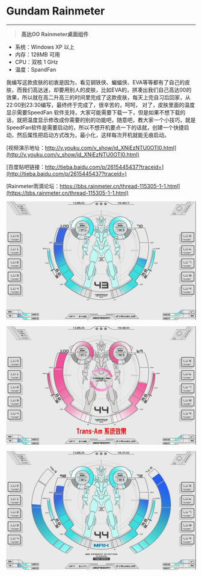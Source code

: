 # Gundam Rainmeter
---
>**高达OO Rainmeter桌面组件**

* 系统：Windows XP 以上
* 内存：128MB 可用
* CPU：双核 1 GHz
* 温度：SpandFan

我编写这款皮肤的初衷是因为，看见钢铁侠、蝙蝠侠、EVA等等都有了自己的皮肤，而我们高达迷，却要用别人的皮肤，比如EVA的，拼凑出我们自己高达00的效果，所以就在高二升高三的时间里完成了这款皮肤，每天上完自习后回家，从22:00到23:30编写，最终终于完成了，很辛苦的，呵呵，  对了，皮肤里面的温度显示需要SpeedFan 软件支持，大家可能需要下载一下，但是如果不想下载的话，就把温度显示修改成你需要的别的功能吧，随意吧，教大家一个小技巧，就是SpeedFan软件是需要启动的，所以不想开机要点一下的话就，创建一个快捷启动，然后属性把启动方式改为，最小化，这样每次开机就能无痕启动。


[视频演示地址：http://v.youku.com/v_show/id_XNjEzNTU0OTI0.html](http://v.youku.com/v_show/id_XNjEzNTU0OTI0.html)

[百度贴吧链接：http://tieba.baidu.com/p/2615445437?traceid=](http://tieba.baidu.com/p/2615445437?traceid=)

[Rainmeter雨滴论坛：https://bbs.rainmeter.cn/thread-115305-1-1.html](https://bbs.rainmeter.cn/thread-115305-1-1.html)

![c](https://github.com/lingme/Picture_Bucket/raw/master/Gundam_Rainmeter_img/index_1.jpg)

![c](https://github.com/lingme/Picture_Bucket/raw/master/Gundam_Rainmeter_img/index_2.jpg)

![](https://github.com/lingme/Picture_Bucket/raw/master/Gundam_Rainmeter_img/index_3.jpg)